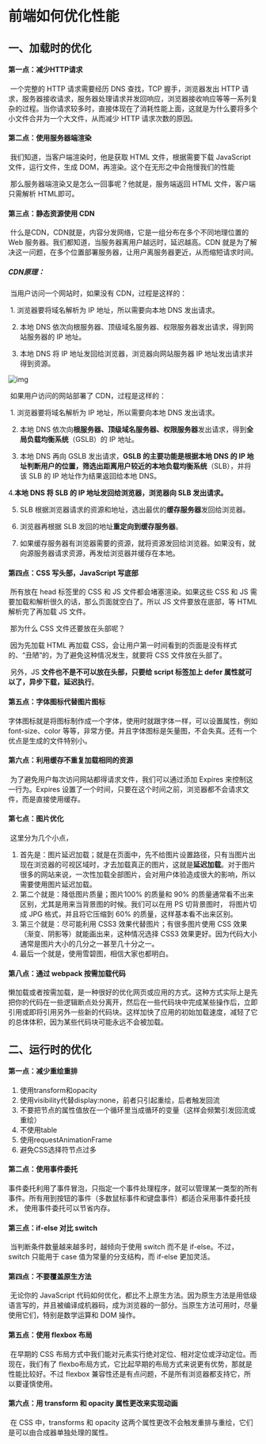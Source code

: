 # 前端如何优化性能

## **一、加载时的优化**

#### 第一点：减少HTTP请求

​	一个完整的 HTTP 请求需要经历 DNS 查找，TCP 握手，浏览器发出 HTTP 请求，服务器接收请求，服务器处理请求并发回响应，浏览器接收响应等等一系列复杂的过程。当你请求较多时，直接体现在了消耗性能上面，这就是为什么要将多个小文件合并为一个大文件，从而减少 HTTP 请求次数的原因。

#### 第二点：使用服务器端渲染

​	我们知道，当客户端渲染时，他是获取 HTML 文件，根据需要下载 JavaScript 文件，运行文件，生成 DOM，再渲染。这个在无形之中会拖慢我们的性能

​    那么服务器端渲染又是怎么一回事呢？他就是，服务端返回 HTML 文件，客户端只需解析 HTML即可。

#### 第三点：静态资源使用 CDN

​	什么是CDN，CDN就是，内容分发网络，它是一组分布在多个不同地理位置的 Web 服务器。我们都知道，当服务器离用户越远时，延迟越高。CDN 就是为了解决这一问题，在多个位置部署服务器，让用户离服务器更近，从而缩短请求时间。

##### 	**CDN原理：**

​	当用户访问一个网站时，如果没有 CDN，过程是这样的：

​	1. 浏览器要将域名解析为 IP 地址，所以需要向本地 DNS 发出请求。

2. 本地 DNS 依次向根服务器、顶级域名服务器、权限服务器发出请求，得到网站服务器的 IP 地址。

3. 本地 DNS 将 IP 地址发回给浏览器，浏览器向网站服务器 IP 地址发出请求并得到资源。

![img](file:///C:\Users\ADMINI~1\AppData\Local\Temp\ksohtml16660\wps1.jpg)

 

​	如果用户访问的网站部署了 CDN，过程是这样的：

​	1. 浏览器要将域名解析为 IP 地址，所以需要向本地 DNS 发出请求。

2. 本地 DNS 依次向**根服务器、顶级域名服务器、权限服务器**发出请求，得到**全局负载均衡系统**（GSLB）的 IP 地址。

3. 本地 DNS 再向 GSLB 发出请求，**GSLB 的主要功能是根据本地 DNS 的 IP 地址判断用户的位置，筛选出距离用户较近的本地负载均衡系统**（SLB），并将该 SLB 的 IP 地址作为结果返回给本地 DNS。

4.**本地 DNS 将 SLB 的 IP 地址发回给浏览器，浏览器向 SLB 发出请求。**

5. SLB 根据浏览器请求的资源和地址，选出最优的**缓存服务器**发回给浏览器。

6. 浏览器再根据 SLB 发回的地址**重定向到缓存服务器**。

7. 如果缓存服务器有浏览器需要的资源，就将资源发回给浏览器。如果没有，就向源服务器请求资源，再发给浏览器并缓存在本地。

#### 第四点：CSS 写头部，JavaScript 写底部

​	所有放在 head 标签里的 CSS 和 JS 文件都会堵塞渲染。如果这些 CSS 和 JS 需要加载和解析很久的话，那么页面就空白了。所以 JS 文件要放在底部，等 HTML 解析完了再加载 JS 文件。

​    那为什么 CSS 文件还要放在头部呢？

​    因为先加载 HTML 再加载 CSS，会让用户第一时间看到的页面是没有样式的、“丑陋”的，为了避免这种情况发生，就要将 CSS 文件放在头部了。

​    另外，JS **文件也不是不可以放在头部，只要给 script 标签加上 defer 属性就可以了，异步下载，延迟执行**。

#### 第五点：字体图标代替图片图标

​	字体图标就是将图标制作成一个字体，使用时就跟字体一样，可以设置属性，例如 font-size、color 等等，非常方便。并且字体图标是矢量图，不会失真。还有一个优点是生成的文件特别小。

#### 第六点：利用缓存不重复加载相同的资源

​	为了避免用户每次访问网站都得请求文件，我们可以通过添加 Expires 来控制这一行为。Expires 设置了一个时间，只要在这个时间之前，浏览器都不会请求文件，而是直接使用缓存。

#### 第七点：图片优化

​	这里分为几个小点，

1. 首先是：图片延迟加载；就是在页面中，先不给图片设置路径，只有当图片出现在浏览器的可视区域时，才去加载真正的图片，这就是**延迟加载**。对于图片很多的网站来说，一次性加载全部图片，会对用户体验造成很大的影响，所以需要使用图片延迟加载。
2. 第二个就是：降低图片质量；图片100% 的质量和 90% 的质量通常看不出来区别，尤其是用来当背景图的时候。我们可以在用 PS 切背景图时， 将图片切成 JPG 格式，并且将它压缩到 60% 的质量，这样基本看不出来区别。
3. 第三个就是：尽可能利用 CSS3 效果代替图片；有很多图片使用 CSS 效果（渐变、阴影等）就能画出来，这种情况选择 CSS3 效果更好。因为代码大小通常是图片大小的几分之一甚至几十分之一。
4. 最后一个就是，使用雪碧图，相信大家也都明白。

#### 第八点：通过 webpack 按需加载代码

​	懒加载或者按需加载，是一种很好的优化网页或应用的方式。这种方式实际上是先把你的代码在一些逻辑断点处分离开，然后在一些代码块中完成某些操作后，立即引用或即将引用另外一些新的代码块。这样加快了应用的初始加载速度，减轻了它的总体体积，因为某些代码块可能永远不会被加载。

## 二、运行时的优化

#### 第一点：减少重绘重排

1. 使用transform和opacity
2. 使用visibility代替display:none，前者只引起重绘，后者触发回流
3. 不要把节点的属性值放在一个循环里当成循环的变量（这样会频繁引发回流或重绘）
4. 不使用table
5. 使用requestAnimationFrame
6. 避免CSS选择符节点过多

#### 第二点：使用事件委托

​	事件委托利用了事件冒泡，只指定一个事件处理程序，就可以管理某一类型的所有事件。所有用到按钮的事件（多数鼠标事件和键盘事件）都适合采用事件委托技术， 使用事件委托可以节省内存。

#### 第三点：if-else 对比 switch

​	当判断条件数量越来越多时，越倾向于使用 switch 而不是 if-else。不过，switch 只能用于 case 值为常量的分支结构，而 if-else 更加灵活。

#### 第四点：不要覆盖原生方法

​	无论你的 JavaScript 代码如何优化，都比不上原生方法。因为原生方法是用低级语言写的，并且被编译成机器码，成为浏览器的一部分。当原生方法可用时，尽量使用它们，特别是数学运算和 DOM 操作。

#### 第五点：使用 flexbox 布局

​	在早期的 CSS 布局方式中我们能对元素实行绝对定位、相对定位或浮动定位。而现在，我们有了 flexbo布局方式，它比起早期的布局方式来说更有优势，那就是性能比较好。不过 flexbox 兼容性还是有点问题，不是所有浏览器都支持它，所以要谨慎使用。

#### 第六点：用 transform 和 opacity 属性更改来实现动画

​	在 CSS 中，transforms 和 opacity 这两个属性更改不会触发重排与重绘，它们是可以由合成器单独处理的属性。
